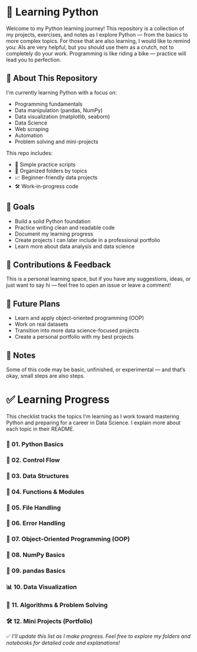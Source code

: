 # 🐍 Learning Python

Welcome to my Python learning journey!
This repository is a collection of my projects, exercises, and notes as I explore Python — from the basics to more complex topics.
For those that are also learning, I would like to remind you: AIs are very helpful, but you should use them as a crutch, not to completely do your work. Programming is like riding a bike — practice will lead you to perfection.

## 🚀 About This Repository

I'm currently learning Python with a focus on:

* Programming fundamentals
* Data manipulation (pandas, NumPy)
* Data visualization (matplotlib, seaborn)
* Data Science
* Web scraping
* Automation
* Problem solving and mini-projects

This repo includes:

* 🧩 Simple practice scripts
* 📂 Organized folders by topics
* 📈 Beginner-friendly data projects
* 🛠️ Work-in-progress code

## 📌 Goals

* Build a solid Python foundation
* Practice writing clean and readable code
* Document my learning progress
* Create projects I can later include in a professional portfolio
* Learn more about data analysis and data science 

## 🙌 Contributions & Feedback

This is a personal learning space, but if you have any suggestions, ideas, or just want to say hi — feel free to open an issue or leave a comment!

## 🌟 Future Plans

* Learn and apply object-oriented programming (OOP)
* Work on real datasets
* Transition into more data science-focused projects
* Create a personal portfolio with my best projects

## 📝 Notes

Some of this code may be basic, unfinished, or experimental — and that’s okay, small steps are also steps.


# ✅ Learning Progress

This checklist tracks the topics I'm learning as I work toward mastering Python and preparing for a career in Data Science. I explain more about each topic in their README. 

### 🧠 01. Python Basics
### 🔁 02. Control Flow
### 🧰 03. Data Structures
### 🔧 04. Functions & Modules
### 📁 05. File Handling
### 🧪 06. Error Handling
### 🧱 07. Object-Oriented Programming (OOP)
### 🔢 08. NumPy Basics
### 🐼 09. pandas Basics
### 📊 10. Data Visualization
### 🧠 11. Algorithms & Problem Solving
### 🛠️ 12. Mini Projects (Portfolio)


✅ *I’ll update this list as I make progress. Feel free to explore my folders and notebooks for detailed code and explanations!*


